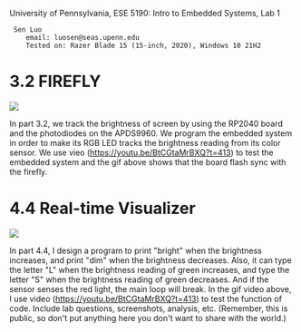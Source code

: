 University of Pennsylvania, ESE 5190: Intro to Embedded Systems, Lab 1

     Sen Luo
        email: luosen@seas.upenn.edu
        Tested on: Razer Blade 15 (15-inch, 2020), Windows 10 21H2

# 3.2 FIREFLY
![](https://github.com/SEN316/ese5190-2022-lab1-firefly/blob/main/3.2.gif)

In part 3.2, we track the brightness of screen by using the RP2040 board and the photodiodes on the APDS9960. We program the embedded system in order to make its RGB LED tracks the brightness reading from its color sensor. We use vieo (https://youtu.be/BtCGtaMrBXQ?t=413) to test the embedded system and the gif above shows that the board flash sync with the firefly. 

# 4.4 Real-time Visualizer
![](https://github.com/SEN316/ese5190-2022-lab1-firefly/blob/main/4.4.gif)

In part 4.4, I design a program to print "bright" when the brightness increases, and print "dim" when the brightness decreases. Also, it can type the letter "L" when the brightness reading of green increases, and type the letter "S" when the brightness reading of green decreases. And if the sensor senses the red light, the main loop will break. In the gif video above, I use video (https://youtu.be/BtCGtaMrBXQ?t=413) to test the function of code. 
Include lab questions, screenshots, analysis, etc. (Remember, this is public, so don't put anything here you don't want to share with the world.)

